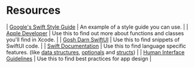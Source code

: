# Resources


| [Google's Swift Style Guide](https://google.github.io/swift/) | An example of a style guide you can use. |
| [Apple Developer](https://developer.apple.com/) | Use this to find out more about functions and classes you'll find in Xcode. |
| [Gosh Darn SwiftUI](https://goshdarnswiftui.com/#text) | Use this to find snippets of SwiftUI code. |
| [Swift Documentation](https://docs.swift.org/swift-book/) | Use this to find language specific features. (like [data structures](https://docs.swift.org/swift-book/LanguageGuide/CollectionTypes.html), [optionals](https://docs.swift.org/swift-book/LanguageGuide/TheBasics.html#ID330) and [structs](https://docs.swift.org/swift-book/LanguageGuide/ClassesAndStructures.html)) |
| [Human Interface Guidelines](https://developer.apple.com/design/human-interface-guidelines/ios/overview/themes/) | Use this to find best practices for app design |

